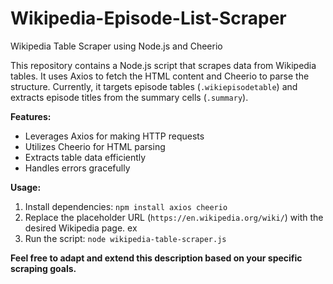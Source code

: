 # Wikipedia-Episode-List-Scraper
Wikipedia Table Scraper using Node.js and Cheerio

This repository contains a Node.js script that scrapes data from Wikipedia tables. It uses Axios to fetch the HTML content and Cheerio to parse the structure. Currently, it targets episode tables (`.wikiepisodetable`) and extracts episode titles from the summary cells (`.summary`).

**Features:**

- Leverages Axios for making HTTP requests
- Utilizes Cheerio for HTML parsing
- Extracts table data efficiently
- Handles errors gracefully

**Usage:**

1. Install dependencies: `npm install axios cheerio`
2. Replace the placeholder URL (`https://en.wikipedia.org/wiki/`) with the desired Wikipedia page. ex
3. Run the script: `node wikipedia-table-scraper.js`

**Feel free to adapt and extend this description based on your specific scraping goals.**

